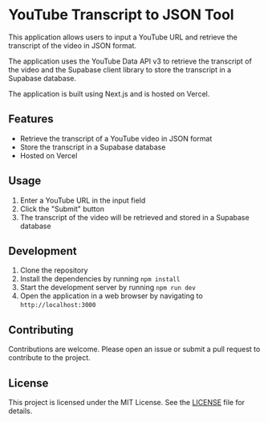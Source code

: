 # YouTube Transcript to JSON Tool

This application allows users to input a YouTube URL and retrieve the transcript of the video in JSON format.

The application uses the YouTube Data API v3 to retrieve the transcript of the video and the Supabase client library to store the transcript in a Supabase database.

The application is built using Next.js and is hosted on Vercel.

## Features

- Retrieve the transcript of a YouTube video in JSON format
- Store the transcript in a Supabase database
- Hosted on Vercel

## Usage

1. Enter a YouTube URL in the input field
2. Click the "Submit" button
3. The transcript of the video will be retrieved and stored in a Supabase database

## Development

1. Clone the repository
2. Install the dependencies by running `npm install`
3. Start the development server by running `npm run dev`
4. Open the application in a web browser by navigating to `http://localhost:3000`

## Contributing

Contributions are welcome. Please open an issue or submit a pull request to contribute to the project.

## License

This project is licensed under the MIT License. See the [LICENSE](LICENSE) file for details.
